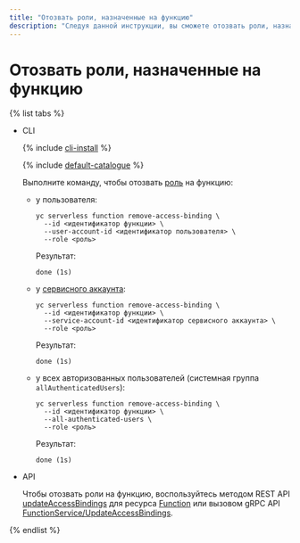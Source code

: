 ```yaml
---
title: "Отозвать роли, назначенные на функцию"
description: "Следуя данной инструкции, вы сможете отозвать роли, назначенные на функцию."
---
```


# Отозвать роли, назначенные на функцию

{% list tabs %}
    
- CLI 

    {% include [cli-install](../../../_includes/cli-install.md) %}

    {% include [default-catalogue](../../../_includes/default-catalogue.md) %}

    Выполните команду, чтобы отозвать [роль](../../security/index.md#roles-list) на функцию:

    * у пользователя:
        ```
        yc serverless function remove-access-binding \
          --id <идентификатор функции> \
          --user-account-id <идентификатор пользователя> \
          --role <роль>
        ```
        Результат:
        ```
        done (1s)
        ```
    * у [сервисного аккаунта](../../../iam/concepts/users/service-accounts.md):
        ```
        yc serverless function remove-access-binding \
          --id <идентификатор функции> \
          --service-account-id <идентификатор сервисного аккаунта> \
          --role <роль>
        ```
        Результат:
        ```
        done (1s)
        ```
    * у всех авторизованных пользователей (системная группа `allAuthenticatedUsers`):
        ```
        yc serverless function remove-access-binding \
          --id <идентификатор функции> \
          --all-authenticated-users \
          --role <роль>
        ```
        Результат:
        ```
        done (1s)
        ```

- API

  Чтобы отозвать роли на функцию, воспользуйтесь методом REST API [updateAccessBindings](../../functions/api-ref/Function/updateAccessBindings.md) для ресурса [Function](../../functions/api-ref/Function/index.md) или вызовом gRPC API [FunctionService/UpdateAccessBindings](../../functions/api-ref/grpc/function_service.md#UpdateAccessBindings).

{% endlist %}